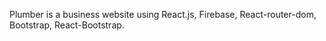 Plumber is a business website using React.js, Firebase, React-router-dom, Bootstrap, React-Bootstrap.
